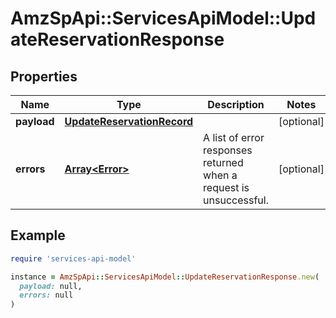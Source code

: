 # AmzSpApi::ServicesApiModel::UpdateReservationResponse

## Properties

| Name | Type | Description | Notes |
| ---- | ---- | ----------- | ----- |
| **payload** | [**UpdateReservationRecord**](UpdateReservationRecord.md) |  | [optional] |
| **errors** | [**Array&lt;Error&gt;**](Error.md) | A list of error responses returned when a request is unsuccessful. | [optional] |

## Example

```ruby
require 'services-api-model'

instance = AmzSpApi::ServicesApiModel::UpdateReservationResponse.new(
  payload: null,
  errors: null
)
```

